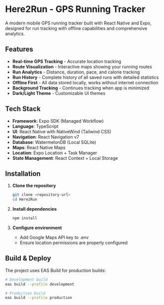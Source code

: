 # Here2Run - GPS Running Tracker

A modern mobile GPS running tracker built with React Native and Expo, designed for run tracking with offline capabilities and comprehensive analytics.

## Features

- **Real-time GPS Tracking** - Accurate location tracking
- **Route Visualization** - Interactive maps showing your running routes
- **Run Analytics** - Distance, duration, pace, and calorie tracking
- **Run History** - Complete history of all saved runs with detailed statistics
- **Offline First** - All data stored locally, works without internet connection
- **Background Tracking** - Continues tracking when app is minimized
- **Dark/Light Theme** - Customizable UI themes

## Tech Stack

- **Framework**: Expo SDK (Managed Workflow)
- **Language**: TypeScript
- **UI**: React Native with NativeWind (Tailwind CSS)
- **Navigation**: React Navigation v7
- **Database**: WatermelonDB (Local SQLite)
- **Maps**: React Native Maps
- **Location**: Expo Location + Task Manager
- **State Management**: React Context + Local Storage

## Installation

1. **Clone the repository**

   ```bash
   git clone <repository-url>
   cd Here2Run
   ```

2. **Install dependencies**

   ```bash
   npm install
   ```

3. **Configure environment**

   - Add Google Maps API key to .env
   - Ensure location permissions are properly configured

## Build & Deploy

The project uses EAS Build for production builds:

```bash
# Development build
eas build --profile development

# Production build
eas build --profile production
```
